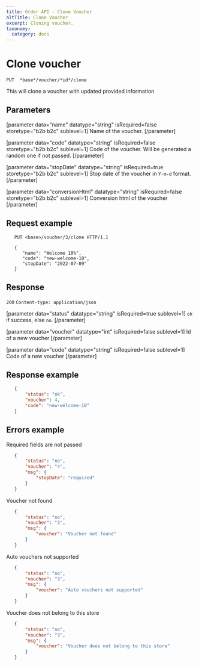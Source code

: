 ```yaml
---
title: Order API - Clone Voucher
altTitle: Clone Voucher
excerpt: Cloning voucher.
taxonomy:
  category: docs
---
```


# Clone voucher

```text
PUT  *base*/voucher/*id*/clone
```

<!--
```eval_rst
.. api-name:: Order API
   :version: 1

.. endpoint::
   :method: PUT
   :url: *base*/voucher/*id*/clone

.. authentication::
   :api_key: true
```
-->

This will clone a voucher with updated provided information

## Parameters

[parameter data="name" datatype="string" isRequired=false storetype="b2b b2c" sublevel=1]
Name of the voucher.
[/parameter]

[parameter data="code" datatype="string" isRequired=false storetype="b2b b2c" sublevel=1]
Code of the voucher. Will be generated a random one if not passed.
[/parameter]

[parameter data="stopDate" datatype="string" isRequired=true storetype="b2b b2c" sublevel=1]
Stop date of the voucher in `Y-m-d` format.
[/parameter]

[parameter data="conversionHtml" datatype="string" isRequired=false storetype="b2b b2c" sublevel=1]
Conversion html of the voucher
[/parameter]

<!--
```eval_rst
.. list-table::
   :widths: auto

   * - ``name``

       .. type:: string
          :required: false

     - Name of the voucher.

   * - ``code``

       .. type:: string
          :required: false

     - Code of the voucher. Will be generated a random one if not passed.

   * - ``conversionHtml``

       .. type:: string
          :required: false

     - Conversion html of the voucher

```
-->

## Request example

```http request
   PUT <base>/voucher/3/clone HTTP/1.1

   {
      "name": "Welcome 10%",
      "code": "new-welcome-10",
      "stopDate": "2022-07-09"
   }
```

## Response

`200` `Content-type: application/json`


[parameter data="status" datatype="string" isRequired=true sublevel=1]
``ok`` if success, else ``no``.
[/parameter]

[parameter data="voucher" datatype="int" isRequired=false sublevel=1]
Id of a new voucher
[/parameter]

[parameter data="code" datatype="string" isRequired=false sublevel=1]
Code of a new voucher
[/parameter]

<!--
```eval_rst
.. list-table::
   :widths: auto

   * - ``status``

       .. type:: string
          :required: true

     - ``ok`` if success, else ``no``.

   * - ``voucher``

       .. type:: int
          :required: false

     - Id of a new voucher

   * - ``code``

       .. type:: string
          :required: false

     - Code of a new voucher
```
-->

## Response example

```json
   {
       "status": "ok",
       "voucher": 4,
       "code": "new-welcome-10"
   }
```
## Errors example

Required fields are not passed
```json
   {
       "status": "no",
       "voucher": "4",
       "msg": {
           "stopDate": "required"
       }
   }
```

Voucher not found
```json
   {
       "status": "no",
       "voucher": "3",
       "msg": {
           "voucher": "Voucher not found"
       }
   }
```

Auto vouchers not supported
```json
   {
       "status": "no",
       "voucher": "3",
       "msg": {
           "voucher": "Auto vouchers not supported"
       }
   }
```

Voucher does not belong to this store
```json
   {
       "status": "no",
       "voucher": "3",
       "msg": {
           "voucher": "Voucher does not belong to this store"
       }
   }
```
